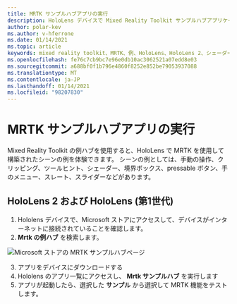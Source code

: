 ```yaml
---
title: MRTK サンプルハブアプリの実行
description: HoloLens デバイスで Mixed Reality Toolkit サンプルハブアプリケーションを読み込んで使用する方法について説明します。
author: polar-kev
ms.author: v-hferrone
ms.date: 01/14/2021
ms.topic: article
keywords: mixed reality toolkit、MRTK、例、HoloLens、HoloLens 2、シェーダー、ツールヒント、ハンドインタラクション、クリッピング、境界ボックス、ボタン、ハンドメニュー、スレート、スライダー
ms.openlocfilehash: fe76c7cb9bc7e96e0db10ac3062521a07edd8e03
ms.sourcegitcommit: a688bf0f1b796e4860f8252e852be79053937088
ms.translationtype: MT
ms.contentlocale: ja-JP
ms.lasthandoff: 01/14/2021
ms.locfileid: "98207830"
---
```

# <a name="running-the-mrtk-examples-hub-app"></a>MRTK サンプルハブアプリの実行

Mixed Reality Toolkit の例ハブを使用すると、HoloLens で MRTK を使用して構築されたシーンの例を体験できます。 シーンの例としては、手動の操作、クリッピング、ツールヒント、シェーダー、境界ボックス、pressable ボタン、手のメニュー、スレート、スライダーなどがあります。

## <a name="hololens-2-and-hololens-1st-gen"></a>HoloLens 2 および HoloLens (第1世代)

1. Hololens デバイスで、Microsoft ストアにアクセスして、デバイスがインターネットに接続されていることを確認します。
2. **Mrtk の例ハブ** を検索します。

![Microsoft ストアの MRTK サンプルハブページ](images/mrtk-examples-hub-img-01.png)

3. アプリをデバイスにダウンロードする
4. Hololens のアプリ一覧にアクセスし、 **Mrtk サンプルハブ** を実行します
5. アプリが起動したら、選択した **サンプル** から選択して MRTK 機能をテストします。


